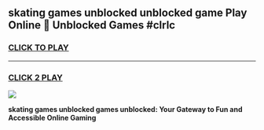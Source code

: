 
## skating games unblocked unblocked game Play Online 👋 Unblocked Games #clrlc
<h3>
<a href="https://premium.freeplayer.one?title=skating_games_unblocked&ref=21F">CLICK TO PLAY</a></h3>
<hr>

<h3>
<a href="https://premium.freeplayer.one?title=skating_games_unblocked&ref=21F">CLICK 2 PLAY</a>
  
</h3>

<a href="https://premium.freeplayer.one?title=skating_games_unblocked&ref=21F/"><img src="https://clearcache.store/games.png"></a>


**skating games unblocked games unblocked: Your Gateway to Fun and Accessible Online Gaming**
